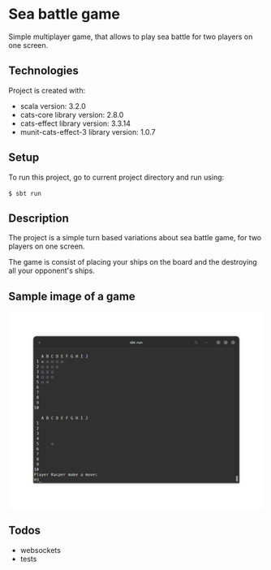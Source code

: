 # Sea battle game
Simple multiplayer game, that allows to play sea battle for two players on one screen.

## Technologies
Project is created with:

- scala version: 3.2.0
- cats-core library version: 2.8.0
- cats-effect library version: 3.3.14
- munit-cats-effect-3 library version: 1.0.7

## Setup
To run this project, go to current project directory and run using:

``
$ sbt run
``

## Description

The project is a simple turn based variations about sea battle game, for two players on one screen.

The game is consist of placing your ships on the board and the destroying all your opponent's ships. 

## Sample image of a game

![](src/main/resources/screenshot_1.png)

## Todos

- websockets
- tests
